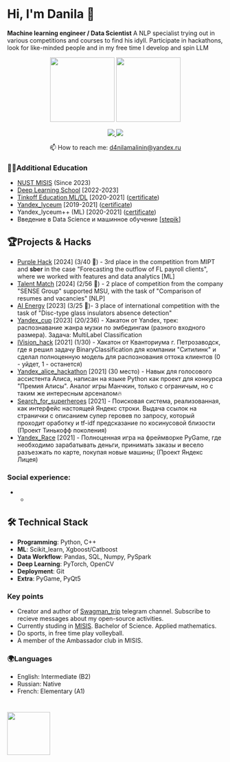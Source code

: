# Hi, I'm Danila 👋
**Machine learning engineer / Data Scientist** 
A NLP specialist trying out in various competitions and courses to find his idyll. Participate in hackathons, look for like-minded people and in my free time I develop and spin LLM 

<p align='center'>
   <a href="https://github-readme-stats.vercel.app/api?username=MALINAYAGODA"><img
           height=150
           src="https://github-readme-stats.vercel.app/api?username=MALINAYAGODA"/></a>
   <a href="https://github.com/MALINAYAGODA/github-readme-stats"><img height=150
                                                                  src="https://github-readme-stats.vercel.app/api/top-langs/?username=MALINAYAGODA&layout=compact"/></a>
</p>

<p align='center'>
   <a href="https://www.linkedin.com/in/MALINAYAGODA/">
       <img src="https://img.shields.io/badge/linkedin-%230077B5.svg?&style=for-the-badge&logo=linkedin&logoColor=white"/>
   </a>
   <a href="https://t.me/malinin_danila">
       <img src="https://img.shields.io/badge/Telegram-2CA5E0?style=for-the-badge&logo=telegram&logoColor=white"/>
   </a>
<p align='center'>
   📫 How to reach me: <a href='mailto:d4nilamalinin@yandex.ru'>d4nilamalinin@yandex.ru</a>
</p>

### 👨‍🎓Additional Education
- [NUST MISIS](https://en.misis.ru/) (Since 2023)
- [Deep Learning School](https://dls.samcs.ru/) [2022-2023]
- [Tinkoff Education ML/DL](https://fintech.tinkoff.ru/school/?dsp_click_id=319c6533-5f91-4761-af1f-e2170df20885) [2020-2021] ([certificate](https://github.com/MALINAYAGODA/my_files/blob/main/Tinkoff.pdf))
- [Yandex_lyceum](https://lyceum.yandex.ru/) [2019-2021] ([certificate](https://github.com/MALINAYAGODA/my_files/blob/main/43912%20Данила%20Малинин.pdf))
- Yandex_lyceum++ (ML) [2020-2021] ([certificate](https://github.com/MALINAYAGODA/my_files/blob/main/2204%2043912%20Малинин.pdf))
- Введение в Data Science и машинное обучение [[stepik](https://stepik.org/cert/1054618)]

## 🏆Projects & Hacks
*   [Purple Hack](https://github.com/MALINAYAGODA/Purple_hack) [2024] (3/40 🥉) - 3rd place in the competition from MIPT and **sber** in the case "Forecasting the outflow of FL payroll clients", where we worked with features and data analytics [ML]
*   [Talent Match](https://github.com/MALINAYAGODA/Talent-Match) [2024] (2/56 🥈) - 2 place of competition from the company "SENSE Group" supported MSU, with the task of "Сomparison of resumes and vacancies" [NLP]
*   [AI Energy](https://github.com/timur612/insulator_defect_detection/tree/main) [2023] (3/25 🥉)- 3 place of international competition with the task of "Disc-type glass insulators absence detection"
*   [Yandex_cup](https://github.com/MALINAYAGODA/Yandex_cup) [2023] (20/236) - Хакатон от Yandex, трек: распознавание жанра музки по эмбедингам (разного входного размера). Задача: MultiLabel Classification
*   [IVision_hack](https://github.com/MALINAYAGODA/ZhabkazTeam_ivision/tree/main) [2021] (1/30) - Хакатон от Кванториума г. Петрозаводск, где я решил задачу BinaryClassification для компании "Ситилинк" и сделал полноценную модель для распознования оттока клиентов (0 - уйдет, 1 - останется)
*   [Yandex_alice_hackathon](https://github.com/MALINAYAGODA/Yandex-Alice-Hackathon) [2021] (30 место) - Навык для голосового ассистента Алиса, написан на языке Python как проект для конкурса "Премия Алисы". Аналог игры Манчкин, только с ограничым, но с таким же интересным арсеналом🔥 
*   [Search_for_superheroes](https://github.com/MALINAYAGODA/Search_for_superheroes) [2021] - Поисковая система, реализованная, как интерфейс настоящей Яндекс строки. Выдача ссылок на странички с описанием супер геровев по запросу, который проходит оработку и tf-idf предсказание по косинусовой близости (Проект Тинькофф поколения)
*   [Yandex_Race](https://github.com/MALINAYAGODA/Yandex-Race) [2021] - Полноценная игра на фреймворке PyGame, где необходимо зарабатывать деньги, принимать заказы и весело разъезжать по карте, покупая новые машины; (Проект Яндекс Лицея)


### Social experience:
*   -

## 🛠 Technical Stack
*   **Programming**: Python, C++
*   **ML**: Scikit_learn, Xgboost/Catboost
*   **Data Workflow**: Pandas, SQL, Numpy, PySpark
*   **Deep Learning**: PyTorch, OpenCV
*   **Deployment**: Git
*   **Extra**: PyGame, PyQt5

### Key points
*   Creator and author of [Swagman_trip](https://t.me/swagman_trip) telegram channel. Subscribe to recieve messages about my open-source activities.
*   Currently studing in [MISIS](https://misis.ru/applicants/admission/baccalaureate-and-specialty/faculties/math/). Bachelor of Science. Applied mathematics.
*   Do sports, in free time play volleyball.  
*   A member of the Ambassador club in MISIS.

### 🌍Languages
*   English: Intermediate (B2)
*   Russian: Native
*   French: Elementary (A1)

<div align="left" style="margin: 40px 0">
   <a href="https://github.com/MALINAYAGODA/github-profile-views-counter">
       <img width="100px" src="https://komarev.com/ghpvc/?username=MALINAYAGODA&color=DE002D">
   </a>
</div>
